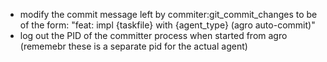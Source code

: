 - modify the commit message left by commiter:git_commit_changes to be of the form: "feat: impl {taskfile} with {agent_type} (agro auto-commit)"
- log out the PID of the committer process when started from agro (rememebr these is a separate pid for the actual agent)